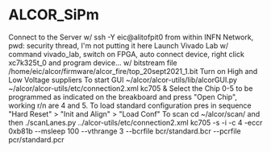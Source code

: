 # ALCOR_SiPm

Connect to the Server w/ ssh -Y eic@alitofpit0 from within INFN Network, pwd: security thread, I'm not putting it here
Launch Vivado Lab w/ command vivado_lab, switch on FPGA, auto connect device, right click xc7k325t_0 and program device... w/ bitstream file /home/eic/alcor/firmware/alcor_fire/top_20sept2021_1.bit
Turn on High and Low Voltage suppliers
To start GUI ~/alcor/alcor-utils/lib/alcorGUI.py ~/alcor/alcor-utils/etc/connection2.xml kc705 &
Select the Chip 0-5 to be programmed as indicated on the breakboard and press "Open Chip", working r/n are 4 and 5.
To load standard configuration pres in sequence "Hard Reset" > "Init and Align" > "Load Conf"
To scan cd ~/alcor/scan/ and then ./scanLanes.py ../alcor-utils/etc/connection2.xml kc705 -s -i -c 4 -eccr 0xb81b --msleep 100 --vthrange 3 --bcrfile bcr/standard.bcr --pcrfile pcr/standard.pcr 
